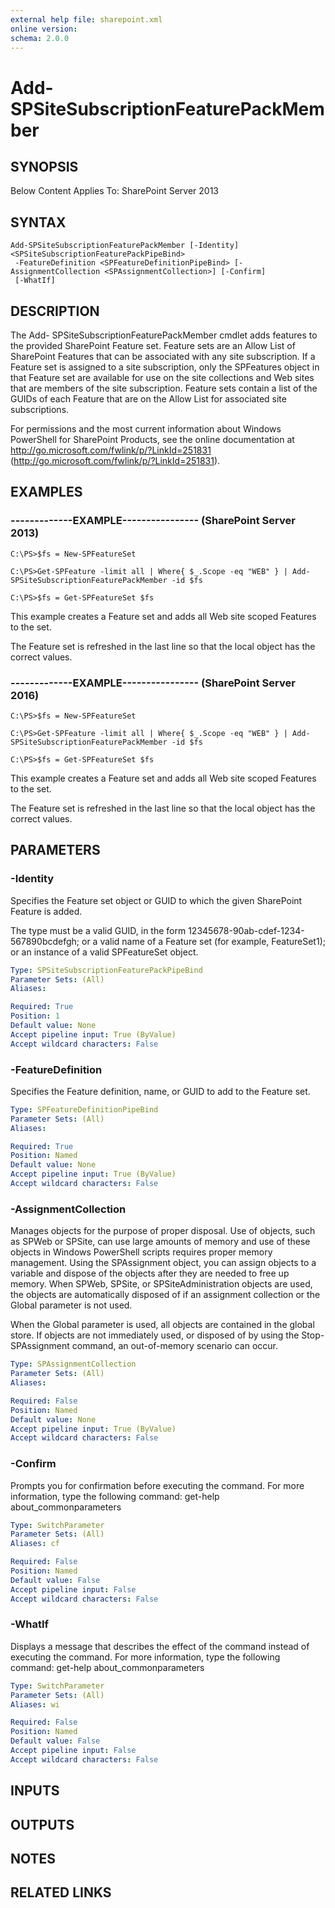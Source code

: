 ```yaml
---
external help file: sharepoint.xml
online version: 
schema: 2.0.0
---
```


# Add-SPSiteSubscriptionFeaturePackMember

## SYNOPSIS
Below Content Applies To: SharePoint Server 2013

## SYNTAX

```
Add-SPSiteSubscriptionFeaturePackMember [-Identity] <SPSiteSubscriptionFeaturePackPipeBind>
 -FeatureDefinition <SPFeatureDefinitionPipeBind> [-AssignmentCollection <SPAssignmentCollection>] [-Confirm]
 [-WhatIf]
```

## DESCRIPTION
The Add- SPSiteSubscriptionFeaturePackMember cmdlet adds features to the provided SharePoint Feature set.
Feature sets are an Allow List of  SharePoint Features that can be associated with any site subscription.
If a Feature set is assigned to a site subscription, only the SPFeatures object in that Feature set are available for use on the site collections and Web sites that are members of the site subscription.
Feature sets contain a list of the GUIDs of each Feature that are on the Allow List for associated site subscriptions.

For permissions and the most current information about Windows PowerShell for SharePoint Products, see the online documentation at http://go.microsoft.com/fwlink/p/?LinkId=251831 (http://go.microsoft.com/fwlink/p/?LinkId=251831).

## EXAMPLES

### -------------EXAMPLE---------------- (SharePoint Server 2013)
```
C:\PS>$fs = New-SPFeatureSet

C:\PS>Get-SPFeature -limit all | Where{ $_.Scope -eq "WEB" } | Add-SPSiteSubscriptionFeaturePackMember -id $fs

C:\PS>$fs = Get-SPFeatureSet $fs
```

This example creates a Feature set and adds all Web site scoped Features to the set.

The Feature set is refreshed in the last line so that the local object has the correct values.

### -------------EXAMPLE---------------- (SharePoint Server 2016)
```
C:\PS>$fs = New-SPFeatureSet

C:\PS>Get-SPFeature -limit all | Where{ $_.Scope -eq "WEB" } | Add-SPSiteSubscriptionFeaturePackMember -id $fs

C:\PS>$fs = Get-SPFeatureSet $fs
```

This example creates a Feature set and adds all Web site scoped Features to the set.

The Feature set is refreshed in the last line so that the local object has the correct values.

## PARAMETERS

### -Identity
Specifies the Feature set object or GUID to which the given SharePoint Feature is added.

The type must be a valid GUID, in the form 12345678-90ab-cdef-1234-567890bcdefgh; or a valid name of a Feature set (for example, FeatureSet1); or an instance of a valid SPFeatureSet object.

```yaml
Type: SPSiteSubscriptionFeaturePackPipeBind
Parameter Sets: (All)
Aliases: 

Required: True
Position: 1
Default value: None
Accept pipeline input: True (ByValue)
Accept wildcard characters: False
```

### -FeatureDefinition
Specifies the Feature definition, name, or GUID to add to the Feature set.

```yaml
Type: SPFeatureDefinitionPipeBind
Parameter Sets: (All)
Aliases: 

Required: True
Position: Named
Default value: None
Accept pipeline input: True (ByValue)
Accept wildcard characters: False
```

### -AssignmentCollection
Manages objects for the purpose of proper disposal.
Use of objects, such as SPWeb or SPSite, can use large amounts of memory and use of these objects in Windows PowerShell scripts requires proper memory management.
Using the SPAssignment object, you can assign objects to a variable and dispose of the objects after they are needed to free up memory.
When SPWeb, SPSite, or SPSiteAdministration objects are used, the objects are automatically disposed of if an assignment collection or the Global parameter is not used.

When the Global parameter is used, all objects are contained in the global store.
If objects are not immediately used, or disposed of by using the Stop-SPAssignment command, an out-of-memory scenario can occur.

```yaml
Type: SPAssignmentCollection
Parameter Sets: (All)
Aliases: 

Required: False
Position: Named
Default value: None
Accept pipeline input: True (ByValue)
Accept wildcard characters: False
```

### -Confirm
Prompts you for confirmation before executing the command.
For more information, type the following command: get-help about_commonparameters

```yaml
Type: SwitchParameter
Parameter Sets: (All)
Aliases: cf

Required: False
Position: Named
Default value: False
Accept pipeline input: False
Accept wildcard characters: False
```

### -WhatIf
Displays a message that describes the effect of the command instead of executing the command.
For more information, type the following command: get-help about_commonparameters

```yaml
Type: SwitchParameter
Parameter Sets: (All)
Aliases: wi

Required: False
Position: Named
Default value: False
Accept pipeline input: False
Accept wildcard characters: False
```

## INPUTS

## OUTPUTS

## NOTES

## RELATED LINKS

